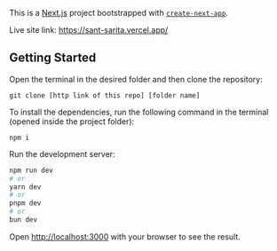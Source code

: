 This is a [Next.js](https://nextjs.org/) project bootstrapped with [`create-next-app`](https://github.com/vercel/next.js/tree/canary/packages/create-next-app).

Live site link: https://sant-sarita.vercel.app/

## Getting Started

Open the terminal in the desired folder and then clone the repository:
```
git clone [http link of this repo] [folder name]
```

To install the dependencies, run the following command in the terminal (opened inside the project folder):
```
npm i
```

Run the development server:

```bash
npm run dev
# or
yarn dev
# or
pnpm dev
# or
bun dev
```

Open [http://localhost:3000](http://localhost:3000) with your browser to see the result.


